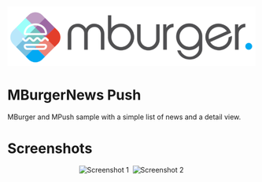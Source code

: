 <p align="center" >
<img src="https://raw.githubusercontent.com/Mumble-SRL/MBurger-iOS/master/Images/logo.png" alt="MBurger Logo" title="MBurger Logo">
</p>

# MBurgerNews Push

MBurger and MPush sample with a simple list of news and a detail view.

# Screenshots
<p align="center">
<img src="https://raw.githubusercontent.com/Mumble-SRL/MBurger-Samples/master/iOS/MBurgerNews/Images/Screenshot1.png" alt="Screenshot 1" title="Screenshot 1" width="250">
<span style="display:inline-block; width: 50;"></span>
<img src="https://raw.githubusercontent.com/Mumble-SRL/MBurger-Samples/master/iOS/MBurgerNews/Images/Screenshot2.png" alt="Screenshot 2" title="Screenshot 2" width="250">
</p>
